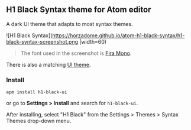 ## H1 Black Syntax theme for Atom editor

A dark UI theme that adapts to most syntax themes.

![H1 Black Syntax](https://horzadome.github.io/atom-h1-black-syntax/h1-black-syntax-screenshot.png |width=60)

> The font used in the screenshot is [Fira Mono](https://github.com/mozilla/Fira).

There is also a matching [UI theme](https://atom.io/themes/h1-black-ui).

### Install

```
apm install h1-black-ui
```

or go to __Settings > Install__ and search for `h1-black-ui`.

After installing, select "H1 Black" from the Settings > Themes > Syntax Themes drop-down menu.
